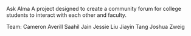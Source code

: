 Ask Alma
A project designed to  create a community forum for college students to interact with each other and faculty.

Team:
Cameron Averill
Saahil Jain
Jessie Liu
Jiayin Tang
Joshua Zweig

